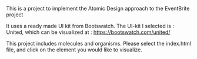 This is a project to implement the Atomic Design approach to the EventBrite project

It uses a ready made UI kit from Bootswatch.
The UI-kit I selected is : United, which can be visualized at : https://bootswatch.com/united/

This project includes molecules and organisms.
Please select the index.html file, and click on the element you would like to visualize.
